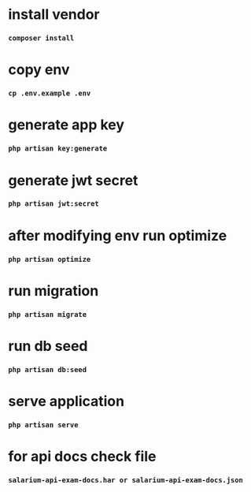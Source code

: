 # install vendor

### `composer install`

# copy env

### `cp .env.example .env`

# generate app key

### `php artisan key:generate`

# generate jwt secret

### `php artisan jwt:secret`

# after modifying env run optimize

### `php artisan optimize`

# run migration

### `php artisan migrate`

# run db seed

### `php artisan db:seed`

# serve application

### `php artisan serve`

# for api docs check file

### `salarium-api-exam-docs.har or salarium-api-exam-docs.json`
